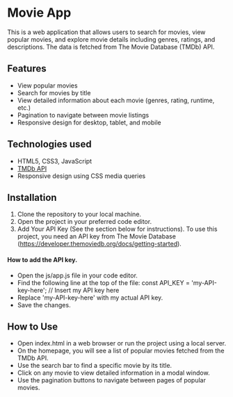 # Movie App

This is a web application that allows users to search for movies, view popular movies, and explore movie details including genres, ratings, and descriptions. The data is fetched from The Movie Database (TMDb) API.

## Features

- View popular movies
- Search for movies by title
- View detailed information about each movie (genres, rating, runtime, etc.)
- Pagination to navigate between movie listings
- Responsive design for desktop, tablet, and mobile

## Technologies used

- HTML5, CSS3, JavaScript
- [TMDb API](https://developer.themoviedb.org/docs/getting-started)
- Responsive design using CSS media queries

## Installation

1. Clone the repository to your local machine.
2. Open the project in your preferred code editor.
3. Add Your API Key (See the section below for instructions).
To use this project, you need an API key from The Movie Database (https://developer.themoviedb.org/docs/getting-started).
#### How to add the API key.
- Open the js/app.js file in your code editor.
- Find the following line at the top of the file: 
const API_KEY = 'my-API-key-here'; // Insert my API key here
- Replace 'my-API-key-here' with my actual API key.
- Save the changes.

## How to Use
- Open index.html in a web browser or run the project using a local server.
- On the homepage, you will see a list of popular movies fetched from the TMDb API.
- Use the search bar to find a specific movie by its title.
- Click on any movie to view detailed information in a modal window.
- Use the pagination buttons to navigate between pages of popular movies.
